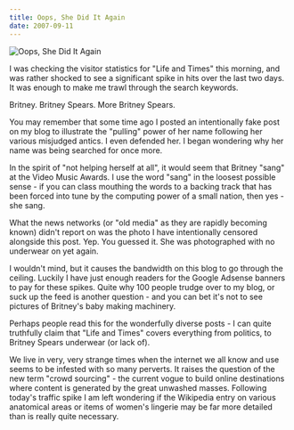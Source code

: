 ```yaml
---
title: Oops, She Did It Again
date: 2007-09-11
---
```


![Oops, She Did It Again](https://source.unsplash.com/di8ognBauG0/1600x900)

I was checking the visitor statistics for "Life and Times" this morning, and was rather shocked to see a significant spike in hits over the last two days. It was enough to make me trawl through the search keywords.

Britney. Britney Spears. More Britney Spears.

You may remember that some time ago I posted an intentionally fake post on my blog to illustrate the "pulling" power of her name following her various misjudged antics. I even defended her. I began wondering why her name was being searched for once more.

In the spirit of "not helping herself at all", it would seem that Britney "sang" at the Video Music Awards. I use the word "sang" in the loosest possible sense - if you can class mouthing the words to a backing track that has been forced into tune by the computing power of a small nation, then yes - she sang.

What the news networks (or "old media" as they are rapidly becoming known) didn't report on was the photo I have intentionally censored alongside this post. Yep. You guessed it. She was photographed with no underwear on yet again.

I wouldn't mind, but it causes the bandwidth on this blog to go through the ceiling. Luckily I have just enough readers for the Google Adsense banners to pay for these spikes. Quite why 100 people trudge over to my blog, or suck up the feed is another question - and you can bet it's not to see pictures of Britney's baby making machinery.

Perhaps people read this for the wonderfully diverse posts - I can quite truthfully claim that "Life and Times" covers everything from politics, to Britney Spears underwear (or lack of).

We live in very, very strange times when the internet we all know and use seems to be infested with so many perverts. It raises the question of the new term "crowd sourcing" - the current vogue to build online destinations where content is generated by the great unwashed masses. Following today's traffic spike I am left wondering if the Wikipedia entry on various anatomical areas or items of women's lingerie may be far more detailed than is really quite necessary.